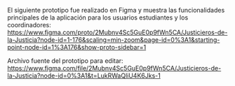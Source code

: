 El siguiente prototipo fue realizado en Figma y muestra las funcionalidades principales de la aplicación para los usuarios estudiantes y los coordinadores:
https://www.figma.com/proto/2Mubnv4Sc5GuE0p9fWn5CA/Justicieros-de-la-Justicia?node-id=1-176&scaling=min-zoom&page-id=0%3A1&starting-point-node-id=1%3A176&show-proto-sidebar=1

Archivo fuente del prototipo para editar:
https://www.figma.com/file/2Mubnv4Sc5GuE0p9fWn5CA/Justicieros-de-la-Justicia?node-id=0%3A1&t=LukRWaQliU4K6Jks-1
